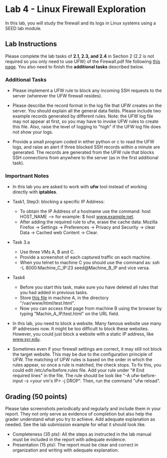 # Lab 4 - Linux Firewall Exploration

In this lab, you will study the firewall and its logs in Linux systems using a SEED lab module.


## Lab Instructions 
Please complete the lab tasks of **2.1, 2.3, and 2.4** in Section 2 (2.2 is not required so you only need to use UFW) of the Firewall.pdf file following [this page](https://github.com/xyliatgithub/EN650654-2023/blob/main/LabFour/Firewall.pdf). You also need to finish the **additional tasks** described below.


### Additional Tasks
- Please implement a UFW rule to block any incoming SSH requests to the server (wherever the UFW firewall resides).  

- Please describe the record format in the log file that UFW creates on the server. You should explain all the general data fields. Please include two example records generated by different rules. Note: the UFW log file may not appear at first, so you may have to invoke UFW rules to create this file. Also, raise the level of logging to "high" if the UFW log file does not show your logs.  

- Provide a small program coded in either python or c  to read the UFW logs, and raise an alert if three blocked SSH records within a minute are generated. The records are generated from the UFW rule that blocks SSH connections from anywhere to the server (as in the first additional task).   

### Importnant Notes

- In this lab you are asked to work with **ufw** tool instead of working directly with **iptables**. 

- Task1, Step3: blocking a specific IP Address: 
  - To obtain the IP Address of a hostname use the command:
    host HOST_NAME  —> for example: $ host www.example.net.
  - After adding the required rule to ufw, erase the cache data:
    Mozilla Firefox -> Settings -> Preferences -> Privacy and Security -> clear Data -> Cached web Content -> Clear.

- Task 3.a 
  - Use three VMs A, B and C. 
  - Provide a screenshot of each captured traffic on each machine.
  - When you telnet to machine C you should use the command as: ssh -L 8000:Machine_C_IP:23 seed@Machine_B_IP and vice versa.
  

- Task4
  - Before you start this task, make sure you have deleted all rules that you had added in previous tasks.
  - Store [this file](https://github.com/xyliatgithub/EN650654-2023/blob/main/LabFour/test.html) in machine A, in the directory "/var/www/html/test.html".
  - Now you can access that page from machine B using the browser by typing "Machin_A_IP/test.html" on the URL field.

- In this lab, you need to block a website. Many famous website use many IP addresses now. It might be too difficult to block these websites. However, you could just block a website with a static IP address, like www.syr.edu.   

- Sometimes even if your firewall settings are correct, it may still not block the target website. This may be due to the configuration principle of UFW. The matching of UFW rules is based on the order in which the rules appear, so once a rule is matched, the check stops. To fix this, you could edit /etc/ufw/before.rules file. Add your rule under "# End required lines" in the file. The rule should be look like "-A ufw-before-input -s <your vm's IP> -j DROP". Then, run the command "ufw reload".

## Grading (50 points)
Please take screenshots periodically and regularly and include them in your report. They not only serve as evidence of completion but also help the grader understand what you try to achieve. Add adequate explanation as needed. See the lab submission example for what it should look like.
* Completeness (35 pts): All the steps as instructed in the lab manual must be included in the report with adequate evidence.
* Presentation (15 pts): The report must be clear and correct in organization and writing with adequate explanation.

